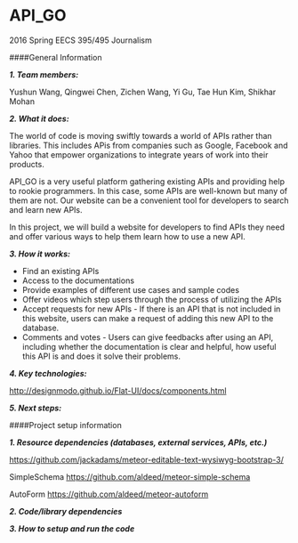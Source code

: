 # API_GO
2016 Spring EECS 395/495 Journalism

####General Information

___1. Team members:___

Yushun Wang, Qingwei Chen, Zichen Wang, Yi Gu, Tae Hun Kim, Shikhar Mohan

___2. What it does:___

The world of code is moving swiftly towards a world of APIs rather than libraries. This includes APis from companies such as Google, Facebook and Yahoo that empower organizations to integrate years of work into their products.

API_GO is a very useful platform gathering existing APIs and providing help to rookie programmers. In this case, some APIs are well-known but many of them are not. Our website can be a convenient tool for developers to search and learn new APIs.

In this project, we will build a website for developers to find APIs they need and offer various ways to help them learn how to use a new API.

___3. How it works:___

- Find an existing APIs 
- Access to the documentations 
- Provide examples of different use cases and sample codes
- Offer videos which step users through the process of utilizing the APIs 
- Accept requests for new APIs - If there is an API that is not included in this website, users can make a request of adding this new API to the database.
- Comments and votes - Users can give feedbacks after using an API, including whether the documentation is clear and helpful, how useful this API is and does it solve their problems.  

___4. Key technologies:___

http://designmodo.github.io/Flat-UI/docs/components.html

___5. Next steps:___

####Project setup information

___1. Resource dependencies (databases, external services, APIs, etc.)___

https://github.com/jackadams/meteor-editable-text-wysiwyg-bootstrap-3/

SimpleSchema
https://github.com/aldeed/meteor-simple-schema

AutoForm
https://github.com/aldeed/meteor-autoform

___2. Code/library dependencies___

___3. How to setup and run the code___
